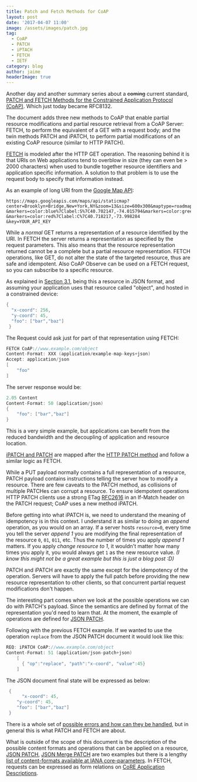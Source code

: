 ```yaml
---
title: Patch and Fetch Methods for CoAP
layout: post
date: '2017-04-07 11:00'
image: /assets/images/patch.jpg
tag:
  - CoAP
  - PATCH
  - iPTACH
  - FETCH
  - IETF
category: blog
author: jaime
headerImage: true
---
```


Another day and another summary series about a ~~coming~~ current standard, [PATCH and FETCH Methods for the Constrained Application Protocol (CoAP)](https://tools.ietf.org/html/rfc8132). Which just today became RFC8132.

The document adds three new methods to CoAP that enable partial resource modifications and partial resource retrieval from a CoAP Server: FETCH, to perform the equivalent of a GET with a request body; and the twin methods PATCH and iPATCH, to perform partial modifications of an existing CoAP resource (similar to HTTP PATCH).

[FETCH](https://tools.ietf.org/html/draft-ietf-core-etch-04#page-5) is modeled after the HTTP GET operation. The reasoning behind it is that URIs on Web applications tend to overblow in size (they can even be > 2000 characters) when used to bundle together resource identifiers and application specific information. A solution to that problem is to use the request body to specify that information instead.

As an example of long URI from the [Google Map API](https://developers.google.com/maps/documentation/static-maps/intro):

```
https://maps.googleapis.com/maps/api/staticmap?center=Brooklyn+Bridge,New+York,NY&zoom=13&size=600x300&maptype=roadmap
&markers=color:blue%7Clabel:S%7C40.702147,-74.015794&markers=color:green%7Clabel:G%7C40.711614,-74.012318
&markers=color:red%7Clabel:C%7C40.718217,-73.998284
&key=YOUR_API_KEY
```

While a _normal_ GET returns a representation of a resource identified by the URI. In FETCH the server returns a representation as specified by the request parameters. This also means that the resource representation returned cannot be a complete but a partial resource representation.
FETCH operations, like GET, do not alter the state of the targeted resource, thus are safe and idempotent. Also CoAP Observe can be used on a FETCH request, so you can subscribe to a specific resource.

As explained in [Section 3.1](https://tools.ietf.org/html/rfc8132#section-3.1), being this a resource in JSON format, and assuming your application uses that resource called "object", and hosted in a constrained device:

```c
{
  "x-coord": 256,
  "y-coord": 45,
  "foo": ["bar","baz"]
 }
```

The Request could ask just for part of that representation using FETCH:

```c
FETCH CoAP://www.example.com/object
Content-Format: XXX (application/example-map-keys+json)
Accept: application/json
[
    "foo"
]
```

The server response would be:

```c
2.05 Content
Content-Format: 50 (application/json)
{
    "foo": ["bar","baz"]
}
```
This is a very simple example, but applications can benefit from the reduced bandwidth and the decoupling of application and resource location.

[iPATCH and PATCH](https://tools.ietf.org/html/rfc8132#page-9) are mapped after the [HTTP PATCH method](https://tools.ietf.org/html/rfc5789) and follow a similar logic as FETCH.

While a PUT payload normally contains a full representation of a resource, PATCH payload contains instructions telling the server how to modify a resource. There are few caveats to the PATCH method, as collisions of multiple PATCHes can corrupt a resource. To ensure idempotent operations HTTP PATCH clients use a strong ETag [RFC2616](https://tools.ietf.org/html/rfc2616) in an If-Match header on the PATCH request; CoAP uses a new method iPATCH.

Before getting into what iPATCH is, we need to understand the meaning of idempotency is in this context. I understand it as similar to doing an _append_ operation, as you would on an array. If a server hosts `resource=0`, every time you tell the server _append 1_ you are modifying the final representation of the resource `0`, `01`, `011`, etc. Thus the number of times you apply _append 1_ matters. If you apply _change resource to 1_, it wouldn't matter how many times you apply it, you would always get `1` as the new resource value. *(I know this might not be a great example but this is just a blog post :D)*

PATCH and iPATCH are exactly the same except for the idempotency of the operation. Servers will have to apply the full patch before providing the new resource representation to other clients, so that concurrent partial request modifications don't happen.

The interesting part comes when we look at the possible operations we can do with PATCH's payload. Since the semantics are defined by format of the representation you'd need to learn that. At the moment, the example of operations are defined for [JSON PATCH](https://tools.ietf.org/html/rfc6902).

Following with the previous FETCH example. If we wanted to use the operation `replace` from the JSON PATCH document it would look like this:

```c
REQ: iPATCH CoAP://www.example.com/object
Content-Format: 51 (application/json-patch+json)
    [
      { "op":"replace", "path":"x-coord", "value":45}
    ]
```

The JSON document final state will be expressed as below:

``` c
 {
	  "x-coord": 45,
    "y-coord": 45,
    "foo": ["bar","baz"]
 }
```

There is a whole set of [possible errors and how can they be handled](https://tools.ietf.org/html/draft-ietf-core-etch-04#page-13), but in general this is what PATCH and FETCH are about.

What is outside of the scope of this document is the description of the possible content formats and operations that can be applied on a resource, [JSON PATCH](https://tools.ietf.org/html/rfc6902), [JSON Merge PATCH](https://tools.ietf.org/html/rfc7396) are two examples but there is a lengthy [list of content-formats available at IANA core-parameters](https://www.iana.org/assignments/core-parameters/core-parameters.xhtml#content-formats). In FETCH, requests can be expressed as form relations on [CoRE Application Descriptions](https://tools.ietf.org/html/draft-hartke-core-apps-07).
